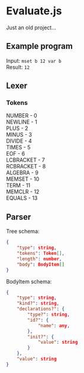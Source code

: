 # Evaluate.js
Just an old project... 

## Example program
Input: ``mset b 12 var b``  
Result: ``12``

## Lexer

### Tokens
NUMBER - 0  
NEWLINE - 1  
PLUS - 2  
MINUS - 3  
DIVIDE - 4  
TIMES - 5  
EOF - 6  
LCBRACKET - 7  
RCBRACKET - 8  
ALGEBRA - 9  
MEMSET - 10  
TERM - 11  
MEMCLR - 12  
EQUALS - 13  

## Parser

Tree schema:

```json
{
	"type": string,
	"tokens": Token[],
	"length": number,
	"body": BodyItem[]
}
```
BodyItem schema:

```json
{
	"type": string,
	"kind?": string,
	"declarations?": {
		"type?": string,
		"id?": {
			"name": any,
		},
		"init?": {
			"value": string
		}
	},
	"value": string
}
```
